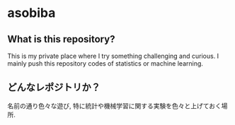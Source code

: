 # asobiba
## What is this repository?
This is my private place where I try something challenging and curious. 
I mainly push this repository codes of statistics or machine learning.

## どんなレポジトリか？
名前の通り色々な遊び, 特に統計や機械学習に関する実験を色々と上げておく場所.
